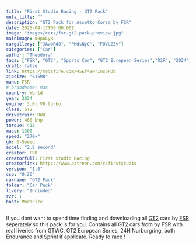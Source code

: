 ```yaml
---
title: "First Studio Racing - GT2 Pack"
meta_title: ""
description: "GT2 Pack for Assetto Corsa by FSR"
date: 2025-04-17T06:00:00Z
image: "images/cars/fsr-gt2-pack-preview.jpg"
mainimage: 0BpALyR
cargallery: ["JAwbRd8", "PMdsNyC", "FUVU2Zv"]
categories: ["Car"]
author: "Theodora"
tags: ["FSR", "GT2", "Sports Car", "GT2 European Series","R2R", "2024"]
draft: false
link: https://modsfire.com/45Ef49NrInspPOb
zipsize: "615MB"
manu: FSR
# brandname: mas
country: World
year: 2024
engine: 3.0l V6 turbo
class: GT2
drivetrain: RWD
power: 460 bhp 
torque: 418
mass: 1300
speed: "270+"
gb: 6-Speed
accel: "2.8 second"
creator: FSR
creatorfull: First Studio Racing
creatorlink: https://www.patreon.com/c/firststudio
version: "1.0"
csp: "0.26"
carname: "GT2 Pack"
folder: "Car Pack"
livery: "Included"
r2r: 1
host: ModsFire
---
```


If you dont want to spend time finding and downloading all [GT2](/tags/gt2) cars by [FSR](/tags/FSR) seperately so this pack is for you. Contains all GT2 cars from by FSR with real liveries from GTWC, GT2 European Series, 24H Nurburgring, both Endurance and Sprint if applicate. Ready to race !

